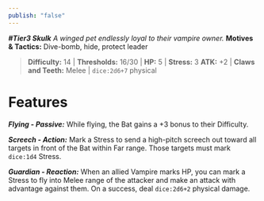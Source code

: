 ```yaml
---
publish: "false"
---
```

***#Tier3 Skulk***
*A winged pet endlessly loyal to their vampire owner.*
**Motives & Tactics:** Dive-bomb, hide, protect leader

> **Difficulty:** 14 | **Thresholds:** 16/30 | **HP:** 5 | **Stress:** 3
> **ATK:** +2 | **Claws and Teeth:** Melee | `dice:2d6+7` physical

# Features

***Flying - Passive:*** While flying, the Bat gains a +3 bonus to their Difficulty.

***Screech - Action:*** Mark a Stress to send a high-pitch screech out toward all targets in front of the Bat within Far range. Those targets must mark `dice:1d4` Stress.

***Guardian - Reaction:*** When an allied Vampire marks HP, you can mark a Stress to fly into Melee range of the attacker and make an attack with advantage against them. On a success, deal `dice:2d6+2` physical damage.
